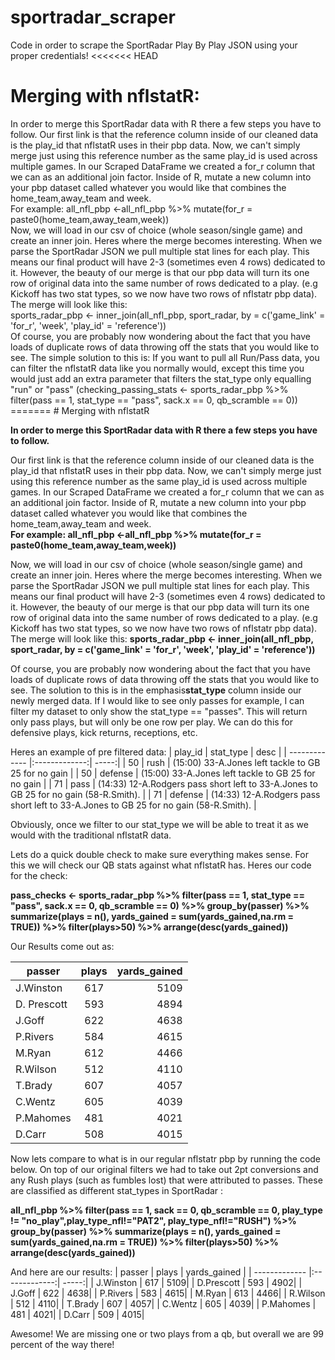 # sportradar_scraper
Code in order to scrape the SportRadar Play By Play JSON using your proper credentials!
<<<<<<< HEAD

<h1>Merging with nflstatR:</h1>
<body> In order to merge this SportRadar data with R there a few steps you have to follow. Our first link is that the reference column inside of our cleaned data is the play_id that nflstatR uses in their pbp data. Now, we can't simply merge just using this reference number as the same play_id is used across multiple games. In our Scraped DataFrame we created a for_r column that we can as an additional join factor. Inside of R, mutate a new column into your pbp dataset called whatever you would like that combines the home_team,away_team and week. </body><br>
<body>For example: all_nfl_pbp <-all_nfl_pbp %>% mutate(for_r = paste0(home_team,away_team,week))</body>
<br><body> Now, we will load in our csv of choice (whole season/single game) and create an inner join. Heres where the merge becomes interesting. When we parse the SportRadar JSON we pull multiple stat lines for each play. This means our final product will have 2-3 (sometimes even 4 rows) dedicated to it. However, the beauty of our merge is that our pbp data will turn its one row of original data into the same number of rows dedicated to a play. (e.g Kickoff has two stat types, so we now have two rows of nflstatr pbp data). The merge will look like this:</body><br>
<body> sports_radar_pbp <- inner_join(all_nfl_pbp, sport_radar, by = c('game_link' = 'for_r', 'week', 'play_id' = 'reference'))</body><br>
<body>Of course, you are probably now wondering about the fact that you have loads of duplicate rows of data throwing off the stats that you would like to see. The simple solution to this is: If you want to pull all Run/Pass data, you can filter the nflstatR data like you normally would, except this time you would just add an extra parameter that filters the stat_type only equalling "run" or "pass" (checking_passing_stats <- sports_radar_pbp %>% filter(pass == 1, stat_type == "pass", sack.x == 0, qb_scramble == 0)) </body>
=======
# Merging with nflstatR

**In order to merge this SportRadar data with R there a few steps you have to follow.**

Our first link is that the reference column inside of our cleaned data is the play_id that nflstatR uses in their pbp data. Now, we can't simply merge just using this reference number as the same play_id is used across multiple games. In our Scraped DataFrame we created a for_r column that we can as an additional join factor. Inside of R, mutate a new column into your pbp dataset called whatever you would like that combines the home_team,away_team and week. </body><br>
**For example: all_nfl_pbp <-all_nfl_pbp %>% mutate(for_r = paste0(home_team,away_team,week))**


Now, we will load in our csv of choice (whole season/single game) and create an inner join. Heres where the merge becomes interesting. When we parse the SportRadar JSON we pull multiple stat lines for each play. This means our final product will have 2-3 (sometimes even 4 rows) dedicated to it. However, the beauty of our merge is that our pbp data will turn its one row of original data into the same number of rows dedicated to a play. (e.g Kickoff has two stat types, so we now have two rows of nflstatr pbp data). The merge will look like this:
**sports_radar_pbp <- inner_join(all_nfl_pbp, sport_radar, by = c('game_link' = 'for_r', 'week', 'play_id' = 'reference'))**


Of course, you are probably now wondering about the fact that you have loads of duplicate rows of data throwing off the stats that you would like to see. The solution to this is in the emphasis**stat_type** column inside our newly merged data. If I would like to see only passes for example, I can filter my dataset to only show the stat_type == "passes". This will return only pass plays, but will only be one row per play. We can do this for defensive plays, kick returns, receptions, etc.

Heres an example of pre filtered data:
| play_id        | stat_type           | desc  |
| ------------- |:-------------:| -----:|
| 50   | rush | (15:00) 33-A.Jones left tackle to GB 25 for no gain  |
| 50      | defense      |   (15:00) 33-A.Jones left tackle to GB 25 for no gain  |
| 71 | pass | (14:33) 12-A.Rodgers pass short left to 33-A.Jones to GB 25 for no gain (58-R.Smith). |
| 71 | defense | (14:33) 12-A.Rodgers pass short left to 33-A.Jones to GB 25 for no gain (58-R.Smith). |

Obviously, once we filter to our stat_type we will be able to treat it as we would with the traditional nflstatR data.

Lets do a quick double check to make sure everything makes sense. For this we will check our QB stats against what nflstatR has. Heres our code for the check:

**pass_checks <- sports_radar_pbp %>% filter(pass == 1, stat_type == "pass", sack.x == 0, qb_scramble == 0) %>% group_by(passer) %>% summarize(plays = n(), yards_gained = sum(yards_gained,na.rm = TRUE)) %>% filter(plays>50) %>% arrange(desc(yards_gained))**

Our Results come out as:

| passer        | plays           | yards_gained  |
| ------------- |:-------------:| -----:|
| J.Winston   | 617 | 5109 |
| D. Prescott | 593 | 4894 |
|J.Goff   |    622     |    4638|
|P.Rivers   |  584      |   4615|
|M.Ryan    |   612        | 4466|
| R.Wilson    | 512      |   4110|
 | T.Brady   |   607      |   4057|
 | C.Wentz   |   605      |   4039|
 | P.Mahomes |   481     |    4021|
| D.Carr     |  508      |   4015|

Now lets compare to what is in our regular nflstatr pbp by running the code below. On top of our original filters we had to take out 2pt conversions and any Rush plays (such as fumbles lost) that were attributed to passes. These are classified as different stat_types in SportRadar  :

**all_nfl_pbp %>% filter(pass == 1,  sack == 0, qb_scramble == 0, play_type != "no_play",play_type_nfl!="PAT2", play_type_nfl!="RUSH") %>% group_by(passer) %>% summarize(plays = n(), yards_gained = sum(yards_gained,na.rm = TRUE)) %>% filter(plays>50) %>% arrange(desc(yards_gained))**

And here are our results:
| passer        | plays           | yards_gained  |
| ------------- |:-------------:| -----:|
| J.Winston  |  617      |   5109|
 | D.Prescott  | 593      |   4902|
 | J.Goff    |   622       |  4638|
 | P.Rivers   |  583        | 4615|
 | M.Ryan     |  613       |  4466|
 | R.Wilson   |  512       |  4110|
 | T.Brady   |   607       |  4057|
 | C.Wentz  |    605       |  4039|
 | P.Mahomes |   481        | 4021|
| D.Carr    |   509        | 4015|

Awesome! We are missing one or two plays from a qb, but overall we are 99 percent of the way there!


